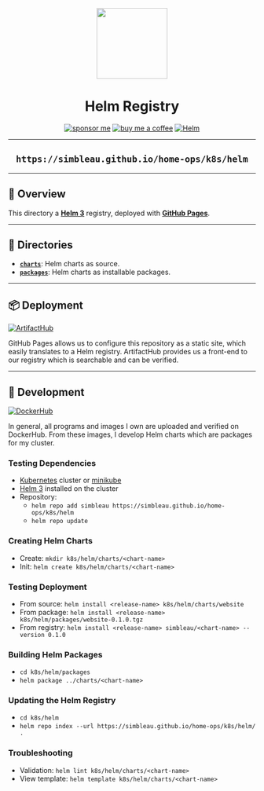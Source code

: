 <div align="center">

<img src="https://simpleicons.org/icons/helm.svg" width="144px" height="144px"/>

# Helm Registry
[![sponsor me](https://img.shields.io/badge/sponsor-30363D?style=for-the-badge&logo=GitHub-Sponsors&logoColor=#white)](https://github.com/sponsors/simbleau)
[![buy me a coffee](https://img.shields.io/badge/Buy_Me_A_Coffee-FFDD00?style=for-the-badge&logo=buy-me-a-coffee&logoColor=black)](https://buymeacoffee.com/simbleau)
[![Helm](https://img.shields.io/badge/Helm%203-0f1689?style=for-the-badge&logo=helm&logoColor=white)](https://helm.sh)

---
## `https://simbleau.github.io/home-ops/k8s/helm`
---

</div>

## 📖 Overview
This directory a [__Helm 3__](https://helm.sh) registry, deployed with [__GitHub Pages__](https://pages.github.com/).

---

## 📁 Directories
- [__`charts`__](./charts/): Helm charts as source.
- [__`packages`__](./packages/): Helm charts as installable packages.

---

## 📦 Deployment
[![ArtifactHub](https://img.shields.io/endpoint?url=https://artifacthub.io/badge/repository/simbleau&style=for-the-badge)](https://artifacthub.io/packages/search?user=simbleau)

GitHub Pages allows us to configure this repository as a static site, which easily translates to a Helm registry. ArtifactHub provides us a front-end to our registry which is searchable and can be verified.

---

## 🧰 Development
[![DockerHub](https://img.shields.io/badge/DockerHub-simbleau-2496ed?style=for-the-badge&logo=docker&logoColor=white)](https://hub.docker.com/u/simbleau)

In general, all programs and images I own are uploaded and verified on DockerHub. From these images, I develop Helm charts which are packages for my cluster.

### Testing Dependencies
- [Kubernetes](https://kubernetes.io/) cluster or [minikube](https://minikube.sigs.k8s.io/)
- [Helm 3](https://helm.sh/) installed on the cluster
- Repository:
  - `helm repo add simbleau https://simbleau.github.io/home-ops/k8s/helm`
  - `helm repo update`

### Creating Helm Charts
- Create: `mkdir k8s/helm/charts/<chart-name>`
- Init: `helm create k8s/helm/charts/<chart-name>`

### Testing Deployment
- From source: `helm install <release-name> k8s/helm/charts/website`
- From package: `helm install <release-name> k8s/helm/packages/website-0.1.0.tgz`
- From registry: `helm install <release-name> simbleau/<chart-name> --version 0.1.0`

### Building Helm Packages
- `cd k8s/helm/packages`
- `helm package ../charts/<chart-name>`

### Updating the Helm Registry
- `cd k8s/helm`
- `helm repo index --url https://simbleau.github.io/home-ops/k8s/helm/ .`

### Troubleshooting
- Validation: `helm lint k8s/helm/charts/<chart-name>`
- View template: `helm template k8s/helm/charts/<chart-name>`